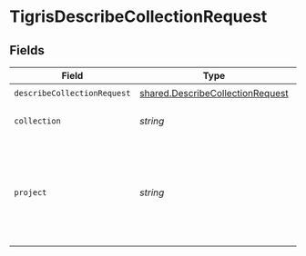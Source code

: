 # TigrisDescribeCollectionRequest


## Fields

| Field                                                                                | Type                                                                                 | Required                                                                             | Description                                                                          |
| ------------------------------------------------------------------------------------ | ------------------------------------------------------------------------------------ | ------------------------------------------------------------------------------------ | ------------------------------------------------------------------------------------ |
| `describeCollectionRequest`                                                          | [shared.DescribeCollectionRequest](../../models/shared/describecollectionrequest.md) | :heavy_check_mark:                                                                   | N/A                                                                                  |
| `collection`                                                                         | *string*                                                                             | :heavy_check_mark:                                                                   | Name of the collection.                                                              |
| `project`                                                                            | *string*                                                                             | :heavy_check_mark:                                                                   | Project name whose db is under target to get description of its collection.          |